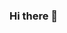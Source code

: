 ### Hi there 👋

<!--
**arthuroliveirasou/arthuroliveirasou** is a ✨ _special_ ✨ repository because its `README.md` (this file) appears on your GitHub profile.

Here are some ideas to get you started:

- 🌱 Estudante de Desenvolvimento WEB 🚀
- ❤️ Amo jogos e tecnologia
- 🤓 Escolhi programação pois posso criar soluções para diversas áreas e pessoas
- 📧 aosservtec@gmail.com
-->
